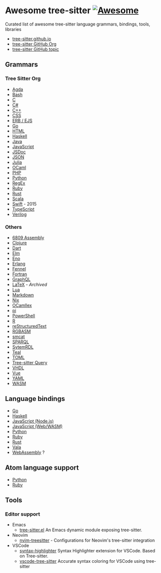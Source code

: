 # Awesome tree-sitter [![Awesome](https://awesome.re/badge.svg)](https://awesome.re)

Curated list of awesome tree-sitter language grammars, bindings, tools, libraries

- [tree-sitter.github.io](https://tree-sitter.github.io/tree-sitter/)
- [tree-sitter GitHub Org](https://github.com/tree-sitter)
- [tree-sitter GitHub topic](https://github.com/topics/tree-sitter)

## Grammars

### Tree Sitter Org

- [Agda](https://github.com/tree-sitter/tree-sitter-agda)
- [Bash](https://github.com/tree-sitter/tree-sitter-bash)
- [C](https://github.com/tree-sitter/tree-sitter-c)
- [C#](https://github.com/tree-sitter/tree-sitter-c-sharp)
- [C++](https://github.com/tree-sitter/tree-sitter-cpp)
- [CSS](https://github.com/tree-sitter/tree-sitter-css)
- [ERB / EJS](https://github.com/tree-sitter/tree-sitter-embedded-template)
- [Go](https://github.com/tree-sitter/tree-sitter-go)
- [HTML](https://github.com/tree-sitter/tree-sitter-html)
- [Haskell](https://github.com/tree-sitter/tree-sitter-haskell)
- [Java](https://github.com/tree-sitter/tree-sitter-java)
- [JavaScript](https://github.com/tree-sitter/tree-sitter-javascript)
- [JSDoc](https://github.com/tree-sitter/tree-sitter-jsdoc)
- [JSON](https://github.com/tree-sitter/tree-sitter-json)
- [Julia](https://github.com/tree-sitter/tree-sitter-julia)
- [OCaml](https://github.com/tree-sitter/tree-sitter-ocaml)
- [PHP](https://github.com/tree-sitter/tree-sitter-php)
- [Python](https://github.com/tree-sitter/tree-sitter-python)
- [RegEx](https://github.com/tree-sitter/tree-sitter-regex)
- [Ruby](https://github.com/tree-sitter/tree-sitter-ruby)
- [Rust](https://github.com/tree-sitter/tree-sitter-rust)
- [Scala](https://github.com/tree-sitter/tree-sitter-scala)
- [Swift](https://github.com/tree-sitter/tree-sitter-swift) - 2015
- [TypeScript](https://github.com/tree-sitter/tree-sitter-typescript)
- [Verilog](https://github.com/tree-sitter/tree-sitter-verilog)

### Others

- [6809 Assembly](https://github.com/georgjz/tree-sitter-6809)
- [Clojure](https://github.com/oakmac/tree-sitter-clojure)
- [Dart](https://github.com/UserNobody14/tree-sitter-dart)
- [Elm](https://github.com/razzeee/tree-sitter-elm)
- [Eno](https://github.com/eno-lang/tree-sitter-eno)
- [Erlang](https://github.com/AbstractMachinesLab/tree-sitter-erlang)
- [Fennel](https://github.com/travonted/tree-sitter-fennel)
- [Fortran](https://github.com/stadelmanma/tree-sitter-fortran)
- [GraphQL](https://github.com/dralletje/tree-sitter-graphql)
- [LaTeX](https://github.com/yitzchak/tree-sitter-latex) - *Archived*
- [Lua](https://github.com/Azganoth/tree-sitter-lua)
- [Markdown](https://github.com/ikatyang/tree-sitter-markdown)
- [Nix](https://github.com/cstrahan/tree-sitter-nix)
- [OCamllex](https://github.com/atom-ocaml/tree-sitter-ocamllex)
- [pi](https://github.com/scmlab/tree-sitter-pi)
- [PowerShell](https://github.com/jrsconfitto/tree-sitter-powershell)
- [R](https://github.com/r-lib/tree-sitter-r)
- [reStructuredText](https://github.com/stsewd/tree-sitter-rst)
- [RGBASM](https://github.com/tobiasvl/tree-sitter-rgbasm)
- [smcat](https://github.com/sverweij/tree-sitter-smcat)
- [SPARQL](https://github.com/BonaBeavis/tree-sitter-sparql)
- [SytemRDL](https://github.com/SystemRDL/tree-sitter-systemrdl)
- [Teal](https://github.com/euclidianAce/tree-sitter-teal)
- [TOML](https://github.com/ikatyang/tree-sitter-toml)
- [Tree-sitter Query](https://github.com/nvim-treesitter/tree-sitter-query)
- [VHDL](https://github.com/alemuller/tree-sitter-vhdl)
- [Vue](https://github.com/ikatyang/tree-sitter-vue)
- [YAML](https://github.com/ikatyang/tree-sitter-yaml)
- [WASM](https://github.com/wasm-lsp/tree-sitter-wasm)

## Language bindings

- [Go](https://github.com/smacker/go-tree-sitter)
- [Haskell](https://github.com/tree-sitter/haskell-tree-sitter)
- [JavaScript (Node.js)](https://github.com/tree-sitter/node-tree-sitter)
- [JavaScript (Web/WASM)](https://github.com/tree-sitter/tree-sitter/tree/master/lib/binding_web)
- [Python](https://github.com/tree-sitter/py-tree-sitter)
- [Ruby](https://github.com/tree-sitter/ruby-tree-sitter)
- [Rust](https://github.com/tree-sitter/tree-sitter/tree/master/lib/binding_rust)
- [Vala](https://gitlab.gnome.org/albfan/vala-tree-sitter)
- [WebAssembly](https://github.com/stereobooster/tree-sitter-wasm) ?

## Atom language support

- [Python](https://github.com/atom/language-python)
- [Ruby](https://github.com/atom/language-ruby)

## Tools

### Editor support

- Emacs
  - [tree-sitter.el](https://github.com/karlotness/tree-sitter.el) An Emacs dynamic module exposing tree-sitter.
- Neovim
  - [nvim-treesitter](https://github.com/nvim-treesitter/nvim-treesitter) - Configurations for Neovim's tree-sitter integration
- VSCode
  - [syntax-highlighter](https://github.com/EvgeniyPeshkov/syntax-highlighter) Syntax Highlighter extension for VSCode. Based on Tree-sitter.
  - [vscode-tree-sitter](https://github.com/georgewfraser/vscode-tree-sitter) Accurate syntax coloring for VSCode using tree-sitter

